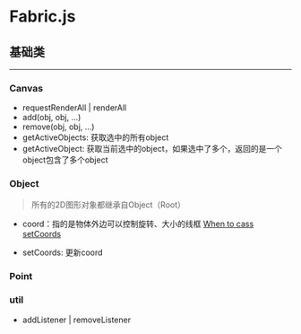 # Fabric.js

## 基础类
---------
### Canvas

- requestRenderAll | renderAll
- add(obj, obj, ...)
- remove(obj, obj, ...)
- getActiveObjects: 获取选中的所有object
- getActiveObject: 获取当前选中的object，如果选中了多个，返回的是一个object包含了多个object

### Object

> 所有的2D图形对象都继承自Object（Root）

- coord：指的是物体外边可以控制旋转、大小的线框 [When to cass setCoords](https://github.com/fabricjs/fabric.js/wiki/When-to-call-setCoords)

- setCoords: 更新coord

### Point

### util

- addListener | removeListener